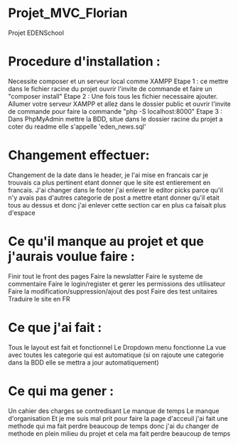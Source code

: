 # Projet_MVC_Florian
Projet EDENSchool

# Procedure d'installation :
  Necessite composer et un serveur local comme XAMPP
  Etape 1 : ce mettre dans le fichier racine du projet ouvrir l'invite de commande et faire un "composer install"
  Etape 2 : Une fois tous les fichier necessaire ajouter. Allumer votre serveur XAMPP et allez dans le dossier public et ouvrir l'invite de commande pour faire la commande "php -S localhost:8000"
  Etape 3 : Dans PhpMyAdmin mettre la BDD, situe dans le dossier racine du projet a coter du readme elle s'appelle 'eden_news.sql'

# Changement effectuer:

  Changement de la date dans le header, je l'ai mise en francais car je trouvais ca plus pertinent etant donner que le site est entierement en francais.
  J'ai changer dans le footer j'ai enlever le editor picks parce qu'il n'y avais pas d'autres categorie de post a mettre etant donner qu'il etait tous au dessus et donc j'ai enlever cette section car en plus ca faisait plus d'espace
  
# Ce qu'il manque au projet et que j'aurais voulue faire :
  
  Finir tout le front des pages 
  Faire la newslatter
  Faire le systeme de commentaire
  Faire le login/register et gerer les permissions des utilisateur
  Faire la modification/suppression/ajout des post
  Faire des test unitaires
  Traduire le site en FR
  
# Ce que j'ai fait :

  Tous le layout est fait et fonctionnel
  Le Dropdown menu fonctionne 
  La vue avec toutes les categorie qui est automatique (si on rajoute une categorie dans la BDD elle se mettra a jour automatiquement)
  
# Ce qui ma gener :

  Un cahier des charges se contredisant 
  Le manque de temps
  Le manque d'organisation
  Et je me suis mal prit pour faire la page d'acceuil j'ai fait une methode qui ma fait perdre beaucoup de temps donc j'ai du changer de methode en plein milieu du projet et cela ma fait perdre beaucoup de temps
